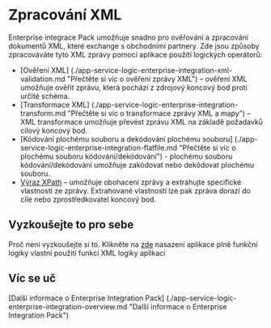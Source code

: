 <properties 
    pageTitle="Přehled integrace sady Enterprise pro zpracování XML | Služba Microsoft Azure aplikací | Microsoft Azure" 
    description="Informace o procesu a ověřte XML zprávy pomocí aplikace Enterprise integrace Pack a logika" 
    services="logic-apps" 
    documentationCenter=".net,nodejs,java"
    authors="msftman" 
    manager="erikre" 
    editor="cgronlun"/>

<tags 
    ms.service="logic-apps" 
    ms.workload="integration" 
    ms.tgt_pltfrm="na" 
    ms.devlang="na" 
    ms.topic="article" 
    ms.date="07/07/2016" 
    ms.author="deonhe"/>


# <a name="xml-processing"></a>Zpracování XML

Enterprise integrace Pack umožňuje snadno pro ověřování a zpracování dokumentů XML, které exchange s obchodními partnery. Zde jsou způsoby zpracováváte tyto XML zprávy pomocí aplikace použití logických operátorů:  

- [Ověření XML] (./app-service-logic-enterprise-integration-xml-validation.md "Přečtěte si víc o ověření zprávy XML") – ověření XML umožňuje ověřit zprávu, která pochází z zdrojový koncový bod proti určité schéma.
- [Transformace XML] (./app-service-logic-enterprise-integration-transform.md "Přečtěte si víc o transformace zprávy XML a mapy") – XML transformace umožňuje převést zprávu XML na základě požadavků cílový koncový bod.   
- [Kódování plochému souboru a dekódování plochému souboru] (./app-service-logic-enterprise-integration-flatfile.md "Přečtěte si víc o plochému souboru kódování/dekódování") - plochému souboru kódování/dekódování umožňuje zakódovat nebo dekódovat plochému souboru. 
- [Výraz XPath](https://msdn.microsoft.com/library/mt643789.aspx) – umožňuje obohacení zprávy a extrahujte specifické vlastnosti ze zprávy. Extrahované vlastností lze pak zpráva dorazí do cíle nebo zprostředkovatel koncový bod.    

## <a name="try-it-for-yourself"></a>Vyzkoušejte to pro sebe

Proč není vyzkoušejte si to. Klikněte na [zde](https://github.com/Azure/azure-quickstart-templates/tree/master/201-logic-app-veter-pipeline) nasazení aplikace plně funkční logiky vlastní použití funkcí XML logiky aplikací 

## <a name="learn-more"></a>Víc se uč

[Další informace o Enterprise Integration Pack] (./app-service-logic-enterprise-integration-overview.md "Další informace o Enterprise Integration Pack")  
